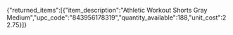 {"returned_items":[{"item_description":"Athletic Workout Shorts Gray Medium","upc_code":"843956178319","quantity_available":188,"unit_cost":22.75}]}